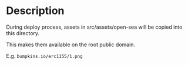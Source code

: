 # Description

During deploy process, assets in src/assets/open-sea will be copied into this directory.

This makes them available on the root public domain.

E.g. `bumpkins.io/erc1155/1.png`
